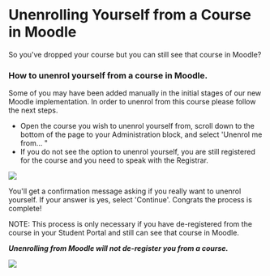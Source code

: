 # Unenrolling Yourself from a Course in Moodle

So you've dropped your course but you can still see that course in Moodle?

### How to unenrol yourself from a course in Moodle.

Some of you may have been added manually in the initial stages of our new Moodle implementation. In order to unenrol from this course please follow the next steps.

* Open the course you wish to unenrol yourself from, scroll down to the bottom of the page to your Administration block, and select 'Unenrol me from... "
* If you do not see the option to unenrol yourself, you are still registered for the course and you need to speak with the Registrar.

![](http://media.screensteps.me/e-support/haj49q/how-unenroll-yourself-in-moodle-.png?1505420475)

You'll get a confirmation message asking if you really want to unenrol yourself. If your answer is yes, select 'Continue'. Congrats the process is complete!

NOTE: This process is only necessary if you have de-registered from the course in your Student Portal and still can see that course in Moodle.

_**Unenrolling from Moodle will not de-register you from a course.**_

![](http://media.screensteps.me/e-support/haj49q/you-ll-get-a-confirmation-message-asking-if-you-really-want-to-unenrol-yourself-if-your-answer-is-ye.png?1505420476)

